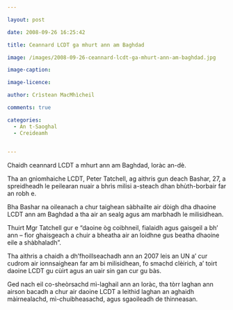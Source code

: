```yaml
---

layout: post

date: 2008-09-26 16:25:42

title: Ceannard LCDT ga mhurt ann am Baghdad

image: /images/2008-09-26-ceannard-lcdt-ga-mhurt-ann-am-baghdad.jpg

image-caption:

image-licence:

author: Crìstean MacMhìcheil

comments: true

categories:
  - An t-Saoghal
  - Creideamh
  

---
```


Chaidh ceannard LCDT a mhurt ann am Baghdad, Ioràc an-dè.

<!--more-->

Tha an gnìomhaiche LCDT, Peter Tatchell, ag aithris gun deach Bashar, 27, a spreidheadh le peilearan nuair a bhrìs milisi a-steach dhan bhùth-borbair far an robh e.

Bha Bashar na oileanach a chur taighean sàbhailte air dòigh dha dhaoine LCDT ann am Baghdad a tha air an sealg agus am marbhadh le milisidhean.

Thuirt Mgr Tatchell gur e &#8220;daoine òg coibhneil, fialaidh agus gaisgeil a bh&#8217; ann &#8211; fìor ghaisgeach a chuir a bheatha air an loidhne gus beatha dhaoine eile a shàbhaladh&#8221;.

Tha aithris a chaidh a dh&#8217;fhoillseachadh ann an 2007 leis an UN a&#8217; cur cudrom air ionnsaighean far am bi milisidhean, fo smachd clèirich, a&#8217; toirt daoine LCDT gu cùirt agus an uair sin gan cur gu bàs.

Ged nach eil co-sheòrsachd mì-laghail ann an Ioràc, tha tòrr laghan ann airson bacadh a chur air daoine LCDT a leithid laghan an aghaidh màirnealachd, mì-chuibheasachd, agus sgaoileadh de thinneasan.
